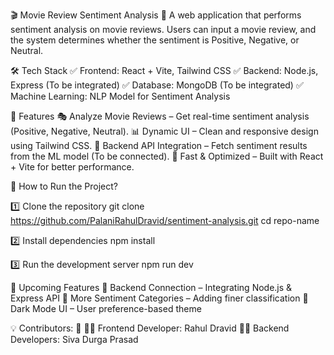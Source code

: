 🎬 Movie Review Sentiment Analysis
🚀 A web application that performs sentiment analysis on movie reviews. Users can input a movie review, and the system determines whether the sentiment is Positive, Negative, or Neutral.

🛠️ Tech Stack
✅ Frontend: React + Vite, Tailwind CSS
✅ Backend: Node.js, Express (To be integrated)
✅ Database: MongoDB (To be integrated)
✅ Machine Learning: NLP Model for Sentiment Analysis

🌟 Features
🎭 Analyze Movie Reviews – Get real-time sentiment analysis (Positive, Negative, Neutral).
📊 Dynamic UI – Clean and responsive design using Tailwind CSS.
📡 Backend API Integration – Fetch sentiment results from the ML model (To be connected).
🚀 Fast & Optimized – Built with React + Vite for better performance.

🚀 How to Run the Project?

1️⃣ Clone the repository
git clone https://github.com/PalaniRahulDravid/sentiment-analysis.git
cd repo-name

2️⃣ Install dependencies
npm install

3️⃣ Run the development server
npm run dev

📌 Upcoming Features
🔹 Backend Connection – Integrating Node.js & Express API
🔹 More Sentiment Categories – Adding finer classification
🔹 Dark Mode UI – User preference-based theme

💡 Contributors: 🚀
👨‍💻 Frontend Developer: Rahul Dravid
👨‍💻 Backend Developers: Siva Durga Prasad
